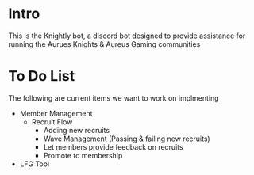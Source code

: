 # Intro
This is the Knightly bot, a discord bot designed to provide assistance for running the Aurues Knights & Aureus Gaming communities

# To Do List
The following are current items we want to work on implmenting 
- Member Management
    - Recruit Flow
        - Adding new recruits
        - Wave Management (Passing & failing new recruits)
        - Let members provide feedback on recruits
        - Promote to membership
- LFG Tool
